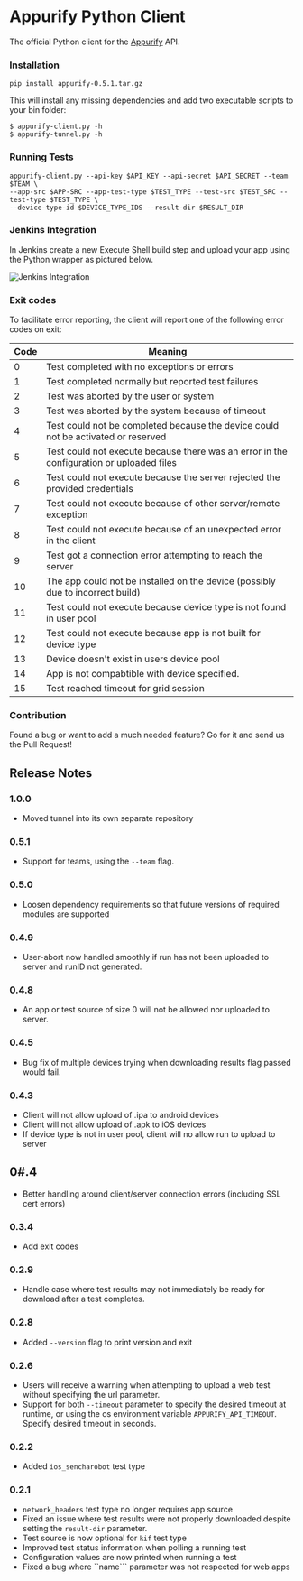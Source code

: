 # Appurify Python Client

The official Python client for the [Appurify](http://www.appurify.com) API.

### Installation

```
pip install appurify-0.5.1.tar.gz
```

This will install any missing dependencies and add two executable scripts to your bin folder:

```
$ appurify-client.py -h
$ appurify-tunnel.py -h
```

### Running Tests

```
appurify-client.py --api-key $API_KEY --api-secret $API_SECRET --team $TEAM \
--app-src $APP-SRC --app-test-type $TEST_TYPE --test-src $TEST_SRC --test-type $TEST_TYPE \
--device-type-id $DEVICE_TYPE_IDS --result-dir $RESULT_DIR
```

### Jenkins Integration

In Jenkins create a new Execute Shell build step and upload your app using the Python wrapper as pictured below.

![Jenkins Integration](https://raw.github.com/appurify/appurify-python/master/jenkins.png)

### Exit codes

To facilitate error reporting, the client will report one of the following error codes on exit:

|Code| Meaning |
|----|---------|
| 0  | Test completed with no exceptions or errors |
| 1  | Test completed normally but reported test failures |
| 2  | Test was aborted by the user or system |
| 3  | Test was aborted by the system because of timeout |
| 4  | Test could not be completed because the device could not be activated or reserved |
| 5  | Test could not execute because there was an error in the configuration or uploaded files |
| 6  | Test could not execute because the server rejected the provided credentials|
| 7  | Test could not execute because of other server/remote exception |
| 8  | Test could not execute because of an unexpected error in the client |
| 9  | Test got a connection error attempting to reach the server  |
| 10  | The app could not be installed on the device (possibly due to incorrect build) |
| 11  | Test could not execute because device type is not found in user pool  |
| 12  | Test could not execute because app is not built for device type |
| 13  |  Device doesn't exist in users device pool |
| 14  |  App is not compabtible with device specified. |
| 15  |  Test reached timeout for grid session |

### Contribution

Found a bug or want to add a much needed feature? Go for it and send us the Pull Request!

## Release Notes

### 1.0.0
- Moved tunnel into its own separate repository

### 0.5.1
- Support for teams, using the ```--team``` flag.

### 0.5.0
- Loosen dependency requirements so that future versions of required modules are supported

### 0.4.9
- User-abort now handled smoothly if run has not been uploaded to server and runID not generated.

### 0.4.8
- An app or test source of size 0 will not be allowed nor uploaded to server.

### 0.4.5
- Bug fix of multiple devices trying when downloading results flag passed would fail.

### 0.4.3
- Client will not allow upload of .ipa to android devices
- Client will not allow upload of .apk to iOS devices
- If device type is not in user pool, client will no allow run to upload to server

## 0#.4
- Better handling around client/server connection errors (including SSL cert errors)

### 0.3.4
- Add exit codes

### 0.2.9
- Handle case where test results may not immediately be ready for download after a test completes.

### 0.2.8
- Added ```--version``` flag to print version and exit


### 0.2.6
- Users will receive a warning when attempting to upload a web test without specifying the url parameter.
- Support for both ```--timeout``` parameter to specify the desired timeout at runtime, or using the os environment variable ```APPURIFY_API_TIMEOUT```. Specify desired timeout in seconds.

### 0.2.2

- Added ```ios_sencharobot``` test type

### 0.2.1

- ```network_headers``` test type no longer requires app source
- Fixed an issue where test results were not properly downloaded despite setting the ```result-dir``` parameter.
- Test source is now optional for ```kif``` test type
- Improved test status information when polling a running test
- Configuration values are now printed when running a test
- Fixed a bug where ``name``` parameter was not respected for web apps
